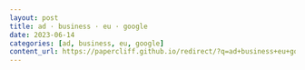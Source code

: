 ```yaml
---
layout: post
title: ad · business · eu · google
date: 2023-06-14
categories: [ad, business, eu, google]
content_url: https://papercliff.github.io/redirect/?q=ad+business+eu+google&tbs=cdr:1,cd_min:6/13/2023,cd_max:6/15/2023
---
```

